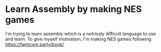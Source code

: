 # Learn Assembly by making NES games

I'm trying to learn assembly which is a notriosly difficult
language to use and learn. To give myself motivation, I'm
making NES games following https://famicom.party/book/
